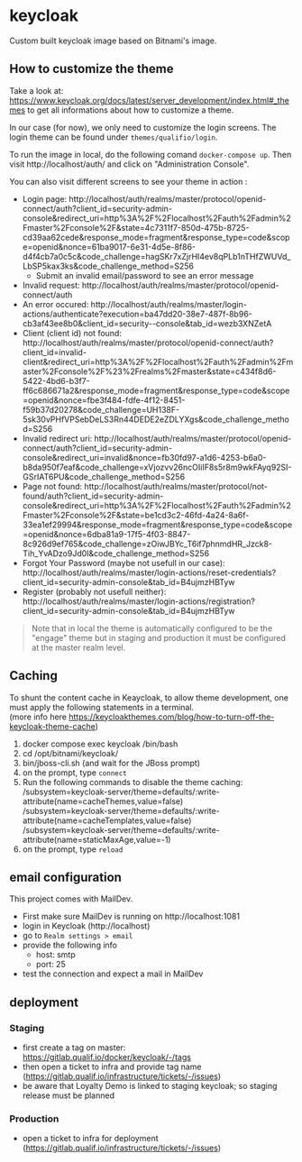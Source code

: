 # keycloak

Custom built keycloak image based on Bitnami's image.

## How to customize the theme

Take a look at: https://www.keycloak.org/docs/latest/server_development/index.html#_themes to get all informations about how to customize a theme.

In our case (for now), we only need to customize the login screens. The login theme can be found under `themes/qualifio/login`.

To run the image in local, do the following comand `docker-compose up`. Then visit http://localhost/auth/ and click on "Administration Console".

You can also visit different screens to see your theme in action :

- Login page: http://localhost/auth/realms/master/protocol/openid-connect/auth?client_id=security-admin-console&redirect_uri=http%3A%2F%2Flocalhost%2Fauth%2Fadmin%2Fmaster%2Fconsole%2F&state=4c7311f7-850d-475b-8725-cd39aa62cede&response_mode=fragment&response_type=code&scope=openid&nonce=61ba9017-6e31-4d5e-8f86-d4f4cb7a0c5c&code_challenge=hagSKr7xZjrHI4ev8qPLb1nTHfZWUVd_LbSP5kax3ks&code_challenge_method=S256
  - Submit an invalid email/password to see an error message
- Invalid request: http://localhost/auth/realms/master/protocol/openid-connect/auth
- An error occured: http://localhost/auth/realms/master/login-actions/authenticate?execution=ba47dd20-38e7-487f-8b96-cb3af43ee8b0&client_id=security--console&tab_id=wezb3XNZetA
- Client (client id) not found: http://localhost/auth/realms/master/protocol/openid-connect/auth?client_id=invalid-client&redirect_uri=http%3A%2F%2Flocalhost%2Fauth%2Fadmin%2Fmaster%2Fconsole%2F%23%2Frealms%2Fmaster&state=c434f8d6-5422-4bd6-b3f7-ff6c686671a2&response_mode=fragment&response_type=code&scope=openid&nonce=fbe3f484-fdfe-4f12-8451-f59b37d20278&code_challenge=UH138F-5sk30vPHfVPSebDeLS3Rn44DEDE2eZDLYXgs&code_challenge_method=S256
- Invalid redirect uri: http://localhost/auth/realms/master/protocol/openid-connect/auth?client_id=security-admin-console&redirect_uri=invalid&nonce=fb30fd97-a1d6-4253-b6a0-b8da950f7eaf&code_challenge=xVjozvv26ncOIiIF8s5r8m9wkFAyq92SI-GSrIAT6PU&code_challenge_method=S256
- Page not found: http://localhost/auth/realms/master/protocol/not-found/auth?client_id=security-admin-console&redirect_uri=http%3A%2F%2Flocalhost%2Fauth%2Fadmin%2Fmaster%2Fconsole%2F&state=be1cd3c2-46fd-4a24-8a6f-33ea1ef29994&response_mode=fragment&response_type=code&scope=openid&nonce=6dba81a9-17f5-4f03-8847-8c926d9ef765&code_challenge=zOiwJBYc_T6if7phnmdHR_Jzck8-Tih_YvADzo9Jd0I&code_challenge_method=S256
- Forgot Your Password (maybe not usefull in our case): http://localhost/auth/realms/master/login-actions/reset-credentials?client_id=security-admin-console&tab_id=B4ujmzHBTyw
- Register (probably not usefull neither): http://localhost/auth/realms/master/login-actions/registration?client_id=security-admin-console&tab_id=B4ujmzHBTyw

> Note that in local the theme is automatically configured to be the "engage" theme but in staging and production it must be configured at the master realm level.

## Caching

To shunt the content cache in Keaycloak, to allow theme development, one must apply the following statements in a terminal.  
(more info here https://keycloakthemes.com/blog/how-to-turn-off-the-keycloak-theme-cache)

1. docker compose exec keycloak /bin/bash
2. cd /opt/bitnami/keycloak/
3. bin/jboss-cli.sh (and wait for the JBoss prompt)
4. on the prompt, type `connect`
5. Run the following commands to disable the theme caching:  
   /subsystem=keycloak-server/theme=defaults/:write-attribute(name=cacheThemes,value=false)  
   /subsystem=keycloak-server/theme=defaults/:write-attribute(name=cacheTemplates,value=false)  
   /subsystem=keycloak-server/theme=defaults/:write-attribute(name=staticMaxAge,value=-1)
6. on the prompt, type `reload`

## email configuration

This project comes with MailDev.

- First make sure MailDev is running on http://localhost:1081
- login in Keycloak (http://localhost)
- go to `Realm settings > email`
- provide the following info
  - host: smtp
  - port: 25
- test the connection and expect a mail in MailDev

## deployment

### Staging
- first create a tag on master: https://gitlab.qualif.io/docker/keycloak/-/tags
- then open a ticket to infra and provide tag name (https://gitlab.qualif.io/infrastructure/tickets/-/issues) 
- be aware that Loyalty Demo is linked to staging keycloak; so staging release must be planned 
### Production
- open a ticket to infra for deployment (https://gitlab.qualif.io/infrastructure/tickets/-/issues)
